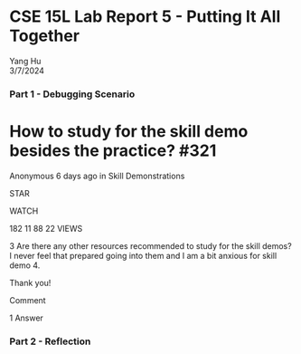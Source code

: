 # CSE 15L Lab Report 5 - Putting It All Together

Yang Hu  
3/7/2024  

### Part 1 - Debugging Scenario
# How to study for the skill demo besides the practice? #321
Anonymous
6 days ago in Skill Demonstrations

STAR

WATCH

182
11
88
22
VIEWS

3
Are there any other resources recommended to study for the skill demos? I never feel that prepared going into them and I am a bit anxious for skill demo 4.


Thank you!

Comment

1 Answer
### Part 2 - Reflection
